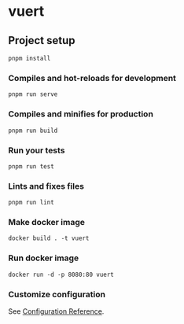 # vuert

## Project setup
```
pnpm install
```

### Compiles and hot-reloads for development
```
pnpm run serve
```

### Compiles and minifies for production
```
pnpm run build
```

### Run your tests
```
pnpm run test
```

### Lints and fixes files
```
pnpm run lint
```

### Make docker image
```
docker build . -t vuert
```

### Run docker image
```
docker run -d -p 8080:80 vuert
```

### Customize configuration
See [Configuration Reference](https://cli.vuejs.org/config/).
